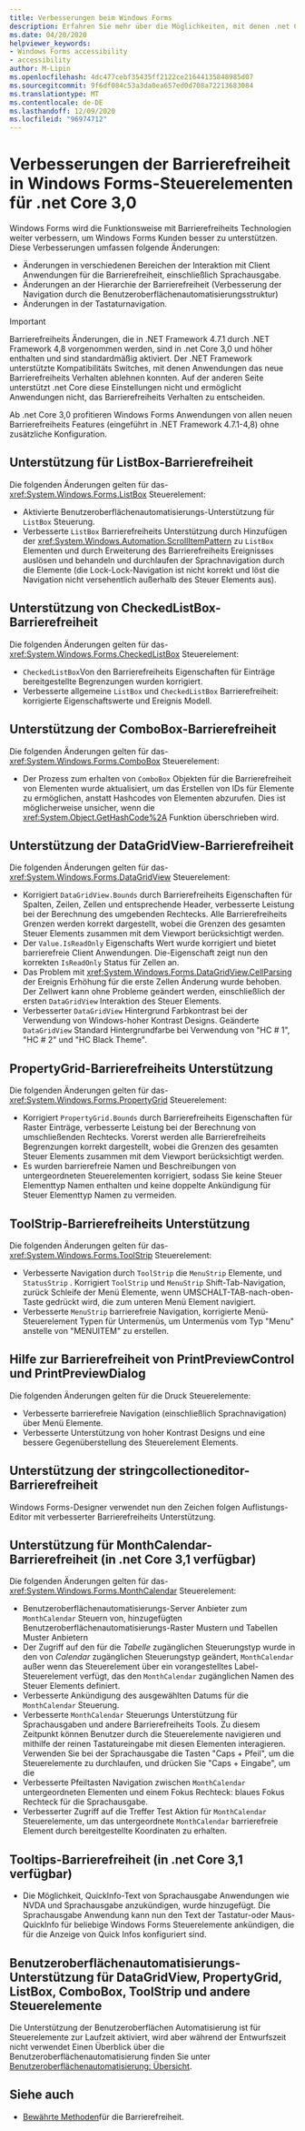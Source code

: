 ```yaml
---
title: Verbesserungen beim Windows Forms
description: Erfahren Sie mehr über die Möglichkeiten, mit denen .net Core Windows Forms versucht, die Barrierefreiheit im Vergleich mit .NET Framework Windows Forms zu verbessern.
ms.date: 04/20/2020
helpviewer_keywords:
- Windows Forms accessibility
- accessibility
author: M-Lipin
ms.openlocfilehash: 4dc477cebf35435ff2122ce21644135848985d07
ms.sourcegitcommit: 9f6df084c53a3da0ea657ed0d708a72213683084
ms.translationtype: MT
ms.contentlocale: de-DE
ms.lasthandoff: 12/09/2020
ms.locfileid: "96974712"
---
```

# <a name="accessibility-improvements-in-windows-forms-controls-for-net-core-30"></a>Verbesserungen der Barrierefreiheit in Windows Forms-Steuerelementen für .net Core 3,0

Windows Forms wird die Funktionsweise mit Barrierefreiheits Technologien weiter verbessern, um Windows Forms Kunden besser zu unterstützen. Diese Verbesserungen umfassen folgende Änderungen:

- Änderungen in verschiedenen Bereichen der Interaktion mit Client Anwendungen für die Barrierefreiheit, einschließlich Sprachausgabe.
- Änderungen an der Hierarchie der Barrierefreiheit (Verbesserung der Navigation durch die Benutzeroberflächenautomatisierungsstruktur)
- Änderungen in der Tastaturnavigation.

> [!IMPORTANT]
> Barrierefreiheits Änderungen, die in .NET Framework 4.7.1 durch .NET Framework 4,8 vorgenommen werden, sind in .net Core 3,0 und höher enthalten und sind standardmäßig aktiviert. Der .NET Framework unterstützte Kompatibilitäts Switches, mit denen Anwendungen das neue Barrierefreiheits Verhalten ablehnen konnten. Auf der anderen Seite unterstützt .net Core diese Einstellungen nicht und ermöglicht Anwendungen nicht, das Barrierefreiheits Verhalten zu entscheiden.
  
Ab .net Core 3,0 profitieren Windows Forms Anwendungen von allen neuen Barrierefreiheits Features (eingeführt in .NET Framework 4.7.1-4,8) ohne zusätzliche Konfiguration.

## <a name="listbox-accessibility-support"></a>Unterstützung für ListBox-Barrierefreiheit

Die folgenden Änderungen gelten für das- <xref:System.Windows.Forms.ListBox> Steuerelement:

- Aktivierte Benutzeroberflächenautomatisierungs-Unterstützung für `ListBox` Steuerung.
- Verbesserte `ListBox` Barrierefreiheits Unterstützung durch Hinzufügen der <xref:System.Windows.Automation.ScrollItemPattern> zu `ListBox` Elementen und durch Erweiterung des Barrierefreiheits Ereignisses auslösen und behandeln und durchlaufen der Sprachnavigation durch die Elemente (die Lock-Lock-Navigation ist nicht korrekt und löst die Navigation nicht versehentlich außerhalb des Steuer Elements aus).

## <a name="checkedlistbox-accessibility-support"></a>Unterstützung von CheckedListBox-Barrierefreiheit

Die folgenden Änderungen gelten für das- <xref:System.Windows.Forms.CheckedListBox> Steuerelement:

- `CheckedListBox`Von den Barrierefreiheits Eigenschaften für Einträge bereitgestellte Begrenzungen wurden korrigiert.
- Verbesserte allgemeine `ListBox` und `CheckedListBox` Barrierefreiheit: korrigierte Eigenschaftswerte und Ereignis Modell.

## <a name="combobox-accessibility-support"></a>Unterstützung der ComboBox-Barrierefreiheit

Die folgenden Änderungen gelten für das- <xref:System.Windows.Forms.ComboBox> Steuerelement:

- Der Prozess zum erhalten von `ComboBox` Objekten für die Barrierefreiheit von Elementen wurde aktualisiert, um das Erstellen von IDs für Elemente zu ermöglichen, anstatt Hashcodes von Elementen abzurufen. Dies ist möglicherweise unsicher, wenn die <xref:System.Object.GetHashCode%2A> Funktion überschrieben wird.

## <a name="datagridview-accessibility-support"></a>Unterstützung der DataGridView-Barrierefreiheit

Die folgenden Änderungen gelten für das- <xref:System.Windows.Forms.DataGridView> Steuerelement:

- Korrigiert `DataGridView.Bounds` durch Barrierefreiheits Eigenschaften für Spalten, Zeilen, Zellen und entsprechende Header, verbesserte Leistung bei der Berechnung des umgebenden Rechtecks. Alle Barrierefreiheits Grenzen werden korrekt dargestellt, wobei die Grenzen des gesamten Steuer Elements zusammen mit dem Viewport berücksichtigt werden.
- Der `Value.IsReadOnly` Eigenschafts Wert wurde korrigiert und bietet barrierefreie Client Anwendungen. Die-Eigenschaft zeigt nun den korrekten `IsReadOnly` Status für Zellen an.
- Das Problem mit <xref:System.Windows.Forms.DataGridView.CellParsing> der Ereignis Erhöhung für die erste Zellen Änderung wurde behoben. Der Zellwert kann ohne Probleme geändert werden, einschließlich der ersten `DataGridView` Interaktion des Steuer Elements.
- Verbesserter `DataGridView` Hintergrund Farbkontrast bei der Verwendung von Windows-hoher Kontrast Designs. Geänderte `DataGridView` Standard Hintergrundfarbe bei Verwendung von "HC # 1", "HC # 2" und "HC Black Theme".

## <a name="propertygrid-accessibility-support"></a>PropertyGrid-Barrierefreiheits Unterstützung

Die folgenden Änderungen gelten für das- <xref:System.Windows.Forms.PropertyGrid> Steuerelement:

- Korrigiert `PropertyGrid.Bounds` durch Barrierefreiheits Eigenschaften für Raster Einträge, verbesserte Leistung bei der Berechnung von umschließenden Rechtecks. Vorerst werden alle Barrierefreiheits Begrenzungen korrekt dargestellt, wobei die Grenzen des gesamten Steuer Elements zusammen mit dem Viewport berücksichtigt werden.
- Es wurden barrierefreie Namen und Beschreibungen von untergeordneten Steuerelementen korrigiert, sodass Sie keine Steuer Elementtyp Namen enthalten und keine doppelte Ankündigung für Steuer Elementtyp Namen zu vermeiden.

## <a name="toolstrip-accessibility-support"></a>ToolStrip-Barrierefreiheits Unterstützung

Die folgenden Änderungen gelten für das- <xref:System.Windows.Forms.ToolStrip> Steuerelement:

- Verbesserte Navigation durch `ToolStrip` die `MenuStrip` Elemente, und `StatusStrip` . Korrigiert `ToolStrip` und `MenuStrip` Shift-Tab-Navigation, zurück Schleife der Menü Elemente, wenn UMSCHALT-TAB-nach-oben-Taste gedrückt wird, die zum unteren Menü Element navigiert.
- Verbesserte `MenuStrip` barrierefreie Navigation, korrigierte Menü-Steuerelement Typen für Untermenüs, um Untermenüs vom Typ "Menu" anstelle von "MENUITEM" zu erstellen.

## <a name="printpreviewcontrol-and-printpreviewdialog-accessibility-support"></a>Hilfe zur Barrierefreiheit von PrintPreviewControl und PrintPreviewDialog

Die folgenden Änderungen gelten für die Druck Steuerelemente:

- Verbesserte barrierefreie Navigation (einschließlich Sprachnavigation) über Menü Elemente.
- Verbesserte Unterstützung von hoher Kontrast Designs und eine bessere Gegenüberstellung des Steuerelement Elements.

## <a name="stringcollectioneditor-accessibility-support"></a>Unterstützung der stringcollectioneditor-Barrierefreiheit

Windows Forms-Designer verwendet nun den Zeichen folgen Auflistungs-Editor mit verbesserter Barrierefreiheits Unterstützung.

## <a name="monthcalendar-accessibility-support-available-in-net-core-31"></a>Unterstützung für MonthCalendar-Barrierefreiheit (in .net Core 3,1 verfügbar)

Die folgenden Änderungen gelten für das- <xref:System.Windows.Forms.MonthCalendar> Steuerelement:

- Benutzeroberflächenautomatisierungs-Server Anbieter zum `MonthCalendar` Steuern von, hinzugefügten Benutzeroberflächenautomatisierungs-Raster Mustern und Tabellen Muster Anbietern
- Der Zugriff auf den für die _Tabelle_ zugänglichen Steuerungstyp wurde in den von _Calendar_ zugänglichen Steuerungstyp geändert, `MonthCalendar` außer wenn das Steuerelement über ein vorangestelltes Label-Steuerelement verfügt, das den `MonthCalendar` zugänglichen Namen des Steuer Elements definiert. 
- Verbesserte Ankündigung des ausgewählten Datums für die `MonthCalendar` Steuerung.
- Verbesserte `MonthCalendar` Steuerungs Unterstützung für Sprachausgaben und andere Barrierefreiheits Tools. Zu diesem Zeitpunkt können Benutzer durch die Steuerelemente navigieren und mithilfe der reinen Tastatureingabe mit diesen Elementen interagieren. Verwenden Sie bei der Sprachausgabe die Tasten "Caps + Pfeil", um die Steuerelemente zu durchlaufen, und drücken Sie "Caps + Eingabe", um die
- Verbesserte Pfeiltasten Navigation zwischen `MonthCalendar` untergeordneten Elementen und einem Fokus Rechteck: blaues Fokus Rechteck für die Sprachausgabe.
- Verbesserter Zugriff auf die Treffer Test Aktion für `MonthCalendar` Steuerelemente, um das untergeordnete `MonthCalendar` barrierefreie Element durch bereitgestellte Koordinaten zu erhalten.

## <a name="tooltips-accessibility-available-in-net-core-31"></a>Tooltips-Barrierefreiheit (in .net Core 3,1 verfügbar)

- Die Möglichkeit, QuickInfo-Text von Sprachausgabe Anwendungen wie NVDA und Sprachausgabe anzukündigen, wurde hinzugefügt. Die Sprachausgabe Anwendung kann nun den Text der Tastatur-oder Maus-QuickInfo für beliebige Windows Forms Steuerelemente ankündigen, die für die Anzeige von Quick Infos konfiguriert sind.

## <a name="ui-automation-support-for-datagridview-propertygrid-listbox-combobox-toolstrip-and-other-controls"></a>Benutzeroberflächenautomatisierungs-Unterstützung für DataGridView, PropertyGrid, ListBox, ComboBox, ToolStrip und andere Steuerelemente

Die Unterstützung der Benutzeroberflächen Automatisierung ist für Steuerelemente zur Laufzeit aktiviert, wird aber während der Entwurfszeit nicht verwendet Einen Überblick über die Benutzeroberflächenautomatisierung finden Sie unter [Benutzeroberflächenautomatisierung: Übersicht](/dotnet/framework/ui-automation/ui-automation-overview).

## <a name="see-also"></a>Siehe auch

- [Bewährte Methoden](/dotnet/framework/ui-automation/accessibility-best-practices)für die Barrierefreiheit.
